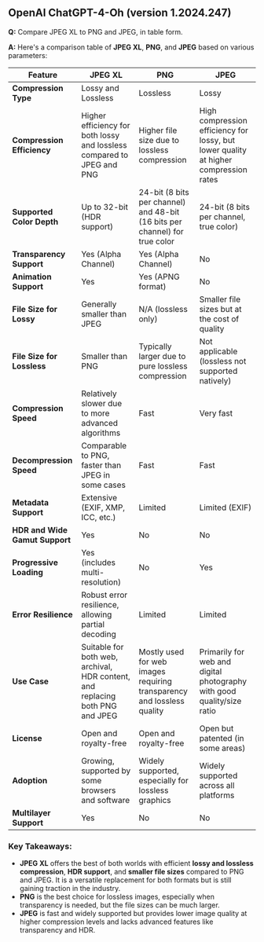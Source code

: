 

## OpenAI ChatGPT-4-Oh (version 1.2024.247)

**Q:** Compare JPEG XL to PNG and JPEG, in table form.

**A:** Here's a comparison table of **JPEG XL**, **PNG**, and **JPEG** based on various parameters:

| **Feature**                        | **JPEG XL**                               | **PNG**                                     | **JPEG**                                  |
|------------------------------------|-------------------------------------------|---------------------------------------------|-------------------------------------------|
| **Compression Type**               | Lossy and Lossless                        | Lossless                                   | Lossy                                     |
| **Compression Efficiency**         | Higher efficiency for both lossy and lossless compared to JPEG and PNG | Higher file size due to lossless compression | High compression efficiency for lossy, but lower quality at higher compression rates |
| **Supported Color Depth**          | Up to 32-bit (HDR support)                | 24-bit (8 bits per channel) and 48-bit (16 bits per channel) for true color | 24-bit (8 bits per channel, true color)   |
| **Transparency Support**           | Yes (Alpha Channel)                       | Yes (Alpha Channel)                        | No                                        |
| **Animation Support**              | Yes                                       | Yes (APNG format)                          | No                                        |
| **File Size for Lossy**            | Generally smaller than JPEG               | N/A (lossless only)                        | Smaller file sizes but at the cost of quality |
| **File Size for Lossless**         | Smaller than PNG                          | Typically larger due to pure lossless compression | Not applicable (lossless not supported natively) |
| **Compression Speed**              | Relatively slower due to more advanced algorithms | Fast                                       | Very fast                                |
| **Decompression Speed**            | Comparable to PNG, faster than JPEG in some cases | Fast                                       | Fast                                     |
| **Metadata Support**               | Extensive (EXIF, XMP, ICC, etc.)          | Limited                                    | Limited (EXIF)                           |
| **HDR and Wide Gamut Support**     | Yes                                       | No                                         | No                                        |
| **Progressive Loading**            | Yes (includes multi-resolution)           | No                                         | Yes                                       |
| **Error Resilience**               | Robust error resilience, allowing partial decoding | Limited                                    | Limited                                   |
| **Use Case**                       | Suitable for both web, archival, HDR content, and replacing both PNG and JPEG | Mostly used for web images requiring transparency and lossless quality | Primarily for web and digital photography with good quality/size ratio |
| **License**                        | Open and royalty-free                     | Open and royalty-free                      | Open but patented (in some areas)        |
| **Adoption**                       | Growing, supported by some browsers and software | Widely supported, especially for lossless graphics | Widely supported across all platforms   |
| **Multilayer Support**             | Yes                                       | No                                         | No                                        |

### Key Takeaways:
- **JPEG XL** offers the best of both worlds with efficient **lossy and lossless compression**, **HDR support**, and **smaller file sizes** compared to PNG and JPEG. It is a versatile replacement for both formats but is still gaining traction in the industry.
- **PNG** is the best choice for lossless images, especially when transparency is needed, but the file sizes can be much larger.
- **JPEG** is fast and widely supported but provides lower image quality at higher compression levels and lacks advanced features like transparency and HDR.
